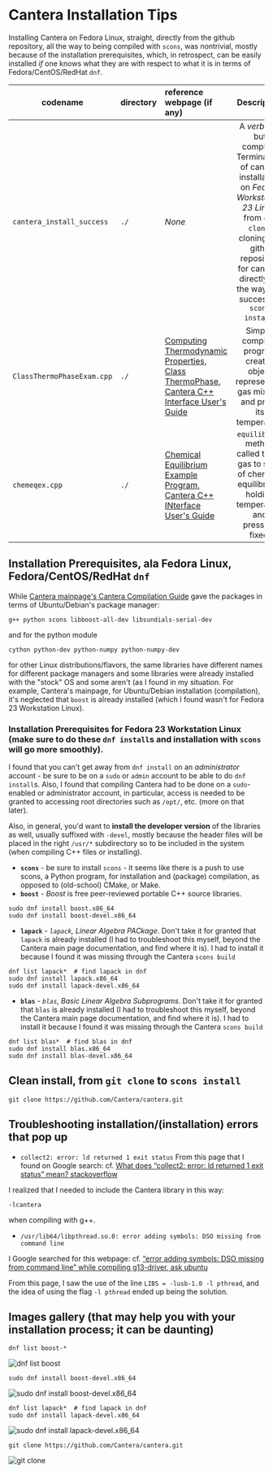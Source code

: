 # Cantera Installation Tips

Installing Cantera on Fedora Linux, straight, directly from the github repository, all the way to being compiled with `scons`, was nontrivial, mostly because of the installation prerequisites, which, in retrospect, can be easily installed *if* one knows what they are with respect to what it is in terms of Fedora/CentOS/RedHat `dnf`.  

| codename                  | directory      | reference webpage (if any) | Description  |
| ------------------------- | :------------- | :------------------------- | :----------: | 
| `cantera_install_success` | `./`           | *None*                     | A *verbose*, but complete Terminal *log* of cantera installation on *Fedora Workstation 23 Linux*, from `git clone`, cloning the githb repository for cantera, directly, all the way to a successful `scons install`. |
| `ClassThermoPhaseExam.cpp` | `./`          | [Computing Thermodynamic Properties, Class ThermoPhase, Cantera C++ Interface User's Guide](http://www.cantera.org/docs/sphinx/html/cxx-guide/thermo.html#example-program) | Simple, complete program creates object representing gas mixture and prints its temperature |
| `chemeqex.cpp`            | `./`           | [Chemical Equilibrium Example Program, Cantera C++ INterface User's Guide](http://www.cantera.org/docs/sphinx/html/cxx-guide/equil-example.html) | `equilibrate` method called to set gas to state of chemical equilibrium, holding temperature and pressure fixed. |

## Installation Prerequisites, ala Fedora Linux, Fedora/CentOS/RedHat `dnf`

While [Cantera mainpage's Cantera Compilation Guide](http://www.cantera.org/docs/sphinx/html/compiling.html) gave the packages in terms of Ubuntu/Debian's package manager:
```
g++ python scons libboost-all-dev libsundials-serial-dev
```
and for the python module
```
cython python-dev python-numpy python-numpy-dev
```
for other Linux distributions/flavors, the same libraries have different names for different package managers and some libraries were already installed with the "stock" OS and some aren't (as I found in my situation.  For example, Cantera's mainpage, for Ubuntu/Debian installation (compilation), it's neglected that `boost` is already installed (which I found wasn't for Fedora 23 Workstation Linux).

### Installation Prerequisites for **Fedora 23 Workstation Linux** (make sure to do these `dnf install`s and installation with `scons` will go more smoothly).

I found that you can't get away from `dnf install` on an *administrator* account - be sure to be on a `sudo` or `admin` account to be able to do `dnf install`s.  Also, I found that compiling Cantera had to be done on a `sudo`-enabled or administrator account, in particular, access is needed to be granted to accessing root directories such as `/opt/`, etc. (more on that later).

Also, in general, you'd want to **install the developer version** of the libraries as well, usually suffixed with `-devel`, mostly because the header files will be placed in the right `/usr/*` subdirectory so to be included in the system (when compiling C++ files or installing).  

- **`scons`** - be sure to install `scons` - it seems like there is a push to use scons, a Python program, for installation and (package) compilation, as opposed to (old-school) CMake, or Make.
- **`boost`** - *Boost* is free peer-reviewed portable C++ source libraries.
```
sudo dnf install boost.x86_64
sudo dnf install boost-devel.x86_64
```
- **`lapack`** - *`lapack`, Linear Algebra PACkage*.  Don't take it for granted that `lapack` is already installed (I had to troubleshoot this myself, beyond the Cantera main page documentation, and find where it is).  I had to install it because I found it was missing through the Cantera `scons build`  
```
dnf list lapack*  # find lapack in dnf
sudo dnf install lapack.x86_64
sudo dnf install lapack-devel.x86_64
```
- **`blas`** - *`blas`, Basic Linear Algebra Subprograms*.  Don't take it for granted that `blas` is already installed (I had to troubleshoot this myself, beyond the Cantera main page documentation, and find where it is).  I had to install it because I found it was missing through the Cantera `scons build` 
```
dnf list blas*  # find blas in dnf
sudo dnf install blas.x86_64
sudo dnf install blas-devel.x86_64
```


## Clean install, from `git clone` to `scons install`

```
git clone https://github.com/Cantera/cantera.git
```



## Troubleshooting installation/(installation) errors that pop up

- `collect2: error: ld returned 1 exit status`
From this page that I found on Google search:
cf. [What does “collect2: error: ld returned 1 exit status” mean? stackoverflow](http://stackoverflow.com/questions/27272525/what-does-collect2-error-ld-returned-1-exit-status-mean)

I realized that I needed to include the Cantera library in this way:
```
-lcantera
```
when compiling with g++.  


- `/usr/lib64/libpthread.so.0: error adding symbols: DSO missing from command line`

I Google searched for this webpage:
cf. [“error adding symbols: DSO missing from command line” while compiling g13-driver, ask ubuntu](http://askubuntu.com/questions/521706/error-adding-symbols-dso-missing-from-command-line-while-compiling-g13-driver)

From this page, I saw the use of the line `LIBS = -lusb-1.0 -l pthread`, and the idea of using the flag `-l pthread` ended up being the solution.  

## Images gallery (that may help you with your installation process; it can be daunting)

```
dnf list boost-*
```
![dnf list boost](https://raw.githubusercontent.com/ernestyalumni/Propulsion/master/cantera_stuff/cantera_install_tips/images/boostdevel01Screenshot%20from%202016-11-11%2000-26-42.png)

```
sudo dnf install boost-devel.x86_64

```

![sudo dnf install boost-devel.x86_64](https://raw.githubusercontent.com/ernestyalumni/Propulsion/master/cantera_stuff/cantera_install_tips/images/boostdevel01Screenshot%20from%202016-11-11%2000-27-14.png)


```
dnf list lapack*  # find lapack in dnf
sudo dnf install lapack-devel.x86_64
```

![sudo dnf install lapack-devel.x86_64](https://raw.githubusercontent.com/ernestyalumni/Propulsion/master/cantera_stuff/cantera_install_tips/images/lapackblasScreenshot%20from%202016-11-11%2001-06-12.png)


```
git clone https://github.com/Cantera/cantera.git
```

![git clone](https://raw.githubusercontent.com/ernestyalumni/Propulsion/master/cantera_stuff/cantera_install_tips/images/gitclonecanteraScreenshot%20from%202016-11-11%2002-02-34.png)


